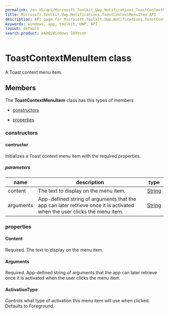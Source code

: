 ```yaml
---
permalink: /en-US/api/Microsoft_Toolkit_Uwp_Notifications_ToastContextMenuItem.htm
title: Microsoft.Toolkit.Uwp.Notifications.ToastContextMenuItem API 
description: API page for Microsoft.Toolkit.Uwp.Notifications.ToastContextMenuItem
keywords: windows, app, toolkit, UWP, API
layout: default
search.product: eADQiWindows 10XVcnh
---
```



# ToastContextMenuItem class

A Toast context menu item.

## Members

The **ToastContextMenuItem** class has this types of members

* [constructors](#constructors)

* [properties](#properties)

### constructors

#### contructor

Initializes a Toast context menu item with the required properties.

##### parameters



| name | description | type || --- | --- | --- || content | The text to display on the menu item. | [String](https://msdn.microsoft.com/library/windows/apps/System.String) || arguments | App-defined string of arguments that the app can later retrieve once it is activated when the user clicks the menu item. | [String](https://msdn.microsoft.com/library/windows/apps/System.String) |
### properties

#### Content

Required. The text to display on the menu item.

#### Arguments

Required. App-defined string of arguments that the app can later retrieve once it is activated when the user clicks the menu item.

#### ActivationType

Controls what type of activation this menu item will use when clicked. Defaults to Foreground.
